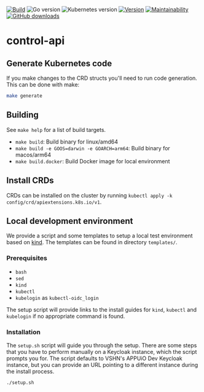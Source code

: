 [![Build](https://img.shields.io/github/workflow/status/appuio/control-api/Test)](https://github.com/appuio/control-api/actions?query=workflow%3ATest)
![Go version](https://img.shields.io/github/go-mod/go-version/appuio/control-api)
![Kubernetes version](https://img.shields.io/badge/k8s-v1.22-blue)
[![Version](https://img.shields.io/github/v/release/appuio/control-api)](https://github.com/appuio/control-api/releases)
[![Maintainability](https://img.shields.io/codeclimate/maintainability/appuio/control-api)](https://codeclimate.com/github/appuio/control-api)
[![GitHub downloads](https://img.shields.io/github/downloads/appuio/control-api/total)](https://github.com/appuio/control-api/releases)

# control-api


## Generate Kubernetes code

If you make changes to the CRD structs you'll need to run code generation.
This can be done with make:

```bash
make generate
```

## Building

See `make help` for a list of build targets.

* `make build`: Build binary for linux/amd64
* `make build -e GOOS=darwin -e GOARCH=arm64`: Build binary for macos/arm64
* `make build.docker`: Build Docker image for local environment

## Install CRDs

CRDs can be installed on the cluster by running `kubectl apply -k config/crd/apiextensions.k8s.io/v1`.

## Local development environment

We provide a script and some templates to setup a local test environment based on [kind](https://kind.sigs.k8s.io/).
The templates can be found in directory `templates/`.

### Prerequisites

* `bash`
* `sed`
* `kind`
* `kubectl`
* `kubelogin` as `kubectl-oidc_login`

The setup script will provide links to the install guides for `kind`, `kubectl` and `kubelogin` if no appropriate command is found.

### Installation

The `setup.sh` script will guide you through the setup.
There are some steps that you have to perform manually on a Keycloak instance, which the script prompts you for.
The script defaults to VSHN's APPUiO Dev Keycloak instance, but you can provide an URL pointing to a different instance during the install process.

```bash
./setup.sh
```
